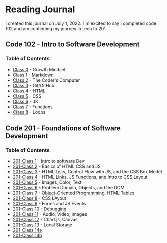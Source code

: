 # Reading Journal
I created this journal on July 1, 2022. I'm excited to say I completed code 102 and am continuing my journey in tech to 201

## Code 102 - Intro to Software Development
### Table of Contents

- [Class 0](https://maefae.github.io/reading-notes/class5) - Growth Mindset
- [Class 1](https://maefae.github.io/reading-notes/class1) - Markdown
- [Class 2](https://maefae.github.io/reading-notes/class2) - The Coder's Computer
- [Class 3](https://maefae.github.io/reading-notes/class3) - Git/GitHub
- [Class 4](https://maefae.github.io/reading-notes/class4) - HTML
- [Class 5](https://maefae.github.io/reading-notes/class5) - CSS
- [Class 6](https://maefae.github.io/reading-notes/class6) - JS
- [Class 7](https://maefae.github.io/reading-notes/class7) - Functions
- [Class 8](https://maefae.github.io/reading-notes/class8) - Loops

## Code 201 - Foundations of Software Development
### Table of Contents
- [201-Class 1](https://maefae.github.io/reading-notes/class-01) - Intro to software Dev
- [201-Class 2](https://maefae.github.io/reading-notes/class-02) - Basics of HTML CSS and JS
- [201-Class 3](https://maefae.github.io/reading-notes/class-03) - HTML Lists, Control Flow with JS, and the CSS Box Model
- [201-Class 4](https://maefae.github.io/reading-notes/class-04) - HTML Links, JS Functions, and Intro to CSS Layout
- [201-Class 5](https://maefae.github.io/reading-notes/class-05) - Images, Color, Text
- [201-Class 6](https://maefae.github.io/reading-notes/class-06) - Problem Domain, Objects, and the DOM
- [201-Class 7](https://maefae.github.io/reading-notes/class-07) - Object-Oriented Programming, HTML Tables
- [201-Class 8](https://maefae.github.io/reading-notes/class-08) - CSS LAyout
- [201-Class 9](https://maefae.github.io/reading-notes/class-09) - Forms and JS Events
- [201-Class 10](https://maefae.github.io/reading-notes/class-10) - Debugging
- [201-Class 11](https://maefae.github.io/reading-notes/class-11) - Audio, Video, Images
- [201-Class 12](https://maefae.github.io/reading-notes/class-12) - Chart.js, Canvas
- [201-Class 13](https://maefae.github.io/reading-notes/class-13) - Local Storage
- [201-Class 14a]()
- [201-Class 14b]()
